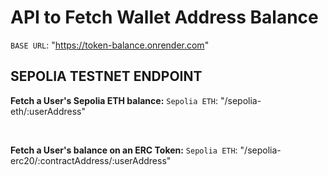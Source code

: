 # API to Fetch Wallet Address Balance

`BASE URL`: "https://token-balance.onrender.com"

## SEPOLIA TESTNET ENDPOINT

**Fetch a User's Sepolia ETH balance:**
`Sepolia ETH`: "/sepolia-eth/:userAddress"

<br/>

**Fetch a User's balance on an ERC Token:**
`Sepolia ETH`: "/sepolia-erc20/:contractAddress/:userAddress"
